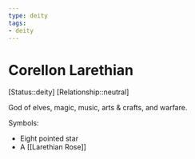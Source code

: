 ```yaml
---
type: deity
tags: 
- deity
---
```


# Corellon Larethian
[Status::deity]
[Relationship::neutral]

God of elves, magic, music, arts & crafts, and warfare.

Symbols:
* Eight pointed star
* A [[Larethian Rose]]

